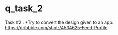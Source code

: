 # q_task_2

Task #2 : 
*Try to convert the design given to an app: https://dribbble.com/shots/4534625-Feed-Profile
